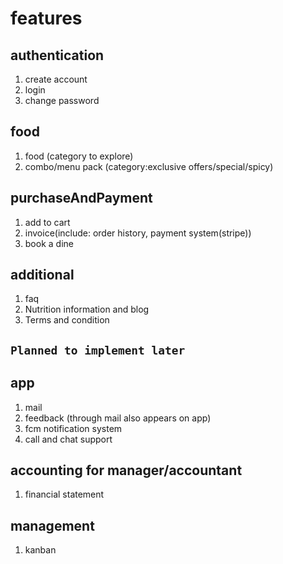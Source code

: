 # features

## authentication

1. create account
2. login
3. change password

## food

1. food (category to explore)
2. combo/menu pack (category:exclusive offers/special/spicy)

## purchaseAndPayment

1. add to cart
2. invoice(include: order history, payment system(stripe))
3. book a dine

## additional

1. faq
2. Nutrition information and blog
3. Terms and condition

## `Planned to implement later`

## app

1. mail
2. feedback (through mail also appears on app)
3. fcm notification system
4. call and chat support

## accounting for manager/accountant

1. financial statement

## management

1. kanban
